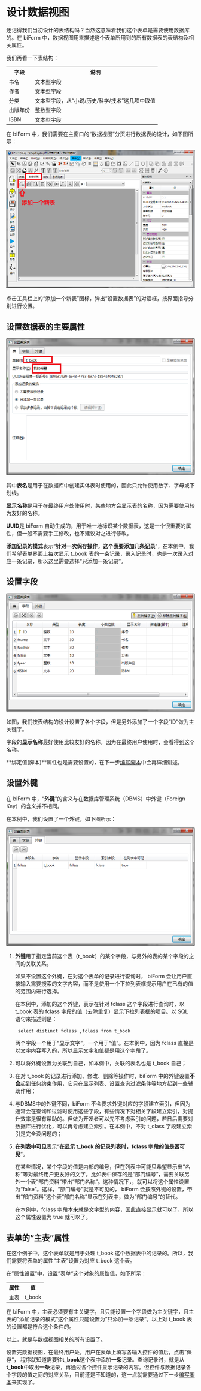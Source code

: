 # 设计数据视图

还记得我们当初设计的表结构吗？当然这意味着我们这个表单是需要使用数据库的。在 biForm 中，数据视图用来描述这个表单所用到的所有数据表的表结构及相关属性。

我们再看一下表结构：

<table>
	<tr>
		<th>字段</th>
		<th>说明</th>
	</tr>
	<tr>
		<td>书名</td>
		<td>文本型字段</td>
	</tr>
	<tr>
		<td>作者</td>
		<td>文本型字段</td>
	</tr>
	<tr>
		<td>分类</td>
		<td>文本型字段，从“小说/历史/科学/技术”这几项中取值</td>
	</tr>
	<tr>
		<td>出版年份</td>
		<td>整数型字段</td>
	</tr>
	<tr>
		<td>ISBN</td>
		<td>文本型字段</td>
	</tr>
</table>

在 biForm 中，我们需要在主窗口的“数据视图”分页进行数据表的设计，如下图所示：

![数据视图](first_6.png)

点击工具栏上的“添加一个新表”图标，弹出“设置数据表”的对话框，按界面指导分别进行设置。

## 设置数据表的主要属性

![数据表](first_7.png)

其中**表名**是用于在数据库中创建实体表时使用的，因此只允许使用数字、字母或下划线。

**显示名称**是用于在最终用户处使用时，某些地方会显示表的名称，因为需要使用较为友好的名称。

**UUID**是 biForm 自动生成的，用于唯一地标识某个数据表，这是一个很重要的属性，但一般不需要手工修改，也不建议对之进行修改。

**添加记录的模式**表示“**针对一次保存操作，这个表要添加几条记录**”，在本例中，我们希望表单界面上每次显示 t_book 表的一条记录，录入记录时，也是一次录入对应一条记录，所以这里需要选择“只添加一条记录”。

## 设置字段

![字段](first_8.png)

如图，我们按表结构的设计设置了各个字段，但是另外添加了一个字段“ID”做为主关键字。

字段的**显示名称**最好使用比较友好的名称，因为在最终用户使用时，会看得到这个名称。

**绑定值(脚本)**属性也是需要设置的，在下一步[编写脚本](guides/first_form_3)中会再详细讲述。

## 设置外键

在 biForm 中，“**外键**”的含义与在数据库管理系统（DBMS）中外键（Foreign Key）的含义并不相同。

在本例中，我们设置了一个外键，如下图所示：

![外键](first_9.png)

1. **外键**用于指定当前这个表（t_book）的某个字段，与另外的表的某个字段的之间的关联关系。

	如果不设置这个外键，在对这个表单的记录进行查询时， biForm 会让用户直接输入需要搜索的文字内容，而不是使用一个下拉列表框提示用户在已有的值的范围内进行选择。

	在本例中，添加的这个外键，表示在针对 fclass 这个字段进行查询时，以 t_book 表的 fclass 字段的值（去除重复）显示下拉列表框的项目。以 SQL 语句来描述则是：

		select distinct fclass ,fclass from t_book 

	两个字段一个用于“显示文字”，一个用于“值”。在本例中，因为 fclass 直接是以文字内容写入的，所以显示文字和值都是用这个字段了。

2. 可以将外键设置为关联到自己，如本例中，关联的表名也是 t_book 自己；

3. 在对 t_book 的记录进行添加、修改、删除等操作时，biForm 中的外键设置**不会**起到任何约束作用，它只在显示列表、设置查询过滤条件等地方起到一些辅助作用；

4. 与DBMS中的外键不同，biForm 不会要求外键对应的字段建立索引，但因为通常会在查询和过滤时使用这些字段，有些情况下对相关字段建立索引，对提升效率是很有帮助的。但做为开发者可以先不考虑索引的问题，若日后需要对数据库进行优化，可以再考虑建立索引。在本例中，不对 t_class 字段建立索引是完全没问题的；

5. **在列表中可见**表示“**在显示 t_book 的记录列表时，fclass 字段的值是否可见**”。

	在某些情况，某个字段的值是内部的编号，但在列表中可能只希望显示出“名称”等对最终用户更友好的文字。比如表中保存的是“部门编号”，需要关联另外一个表“部门资料”带出“部门名称”。这种情况下，，就可以将这个属性设置为“false”。这样，“部门编号”就是不可见的， biForm 会按照外键的设置，带出“部门资料”这个表“部门名称”显示在列表中，做为”部门编号“的替代。

	在本例中，fclass 字段本来就是文字型的内容，因此直接显示就可以了，所以这个属性设置为 true 就可以了。

## 表单的“主表”属性

在这个例子中，这个表单就是用于处理 t_book 这个数据表中的记录的。所以，我们需要将表单的属性“主表”设置为对应 t_book 这个表。

在”属性设置“中，设置”表单“这个对象的属性值，如下所示：

<table>
	<tr>
		<th>属性</th>
		<th>值</th>
	</tr>
	<tr>
		<td>主表</td>
		<td>t_book</td>
	</tr>
</table>

在 biForm 中，主表必须要有主关键字，且只能设置一个字段做为主关键字，且主表的”添加记录的模式“这个属性只能设置为”只添加一条记录“。以上对 t_book 表的设置都是符合这个条件的。

以上，就是与数据视图相关的所有设置了。

设置完数据视图，在最终用户处，用户在表单上填写各输入控件的值后，点击”保存“， 程序就知道需要往**t_book**这个表中添加**一条**记录。查询记录时，就是从**t_book**中取出**一条**记录，再通过各个控件显示记录的内容。但控件与数据记录各个字段的值之间的对应关系，目前还是不知道的，这一点就需要通过下一步[编写脚本](guides/first_form_3)来实现了。









